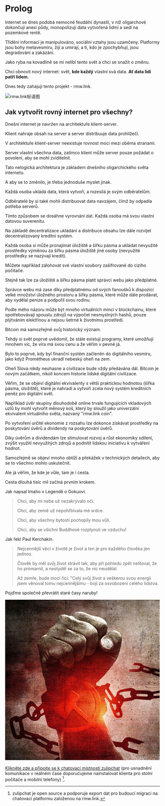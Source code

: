 # Prolog

Internet se dnes podobá nemocné feudální dynastii, v níž oligarchové dokončují anexi půdy, monopolizují data vytvořená lidmi a sedí na pozemkové rentě.

Třídění informací je manipulováno, sociální vztahy jsou uzamčeny. Platformy jsou bohy metavesmíru, žijí a umírají, a ti, kdo je zpochybňují, jsou degradováni a zakázáni.

Jako ryba na kovadlině se mi nelíbí tento svět a chci se snažit o změnu.

Chci obnovit nový internet: svět, **kde každý** vlastní svá data. **Ať data lidí patří lidem.**

Dnes tedy zahajuji tento projekt - rmw.link.

![rmw.link标语图](/slogan.svg)

## Jak vytvořit rovný internet pro všechny?

Dnešní internet je navržen na architektuře klient-server.

Klient nahraje obsah na server a server distribuuje data prohlížeči.

V architektuře klient-server neexistuje rovnost moci mezi oběma stranami.

Server vlastní všechna data, zatímco klient může server pouze požádat o povolení, aby se mohl zviditelnit.

Tato nelogická architektura je základem dnešního oligarchického světa internetu.

A aby se to změnilo, je třeba jednoduše myslet jinak.

Každá osoba ukládá data, která vytvoří, a rozesílá je svým odběratelům.

Odběratelé by si také mohli distribuovat data navzájem, čímž by odpadla potřeba serverů.

Tímto způsobem se dosáhne vyrovnání dat. Každá osoba má svou vlastní datovou suverenitu.

Na základě decentralizace ukládání a distribuce obsahu lze dále rozvíjet decentralizovaný kreditní systém.

Každá osoba si může pronajímat úložiště a šířku pásma a ukládat nevyužité prostředky výměnou za šířku pásma úložiště jiné osoby (nevyužité prostředky se nazývají kredit).

Můžete například zálohovat své vlastní soubory zašifrované do cizího počítače.

Stejně tak lze za úložiště a šířku pásma platit správci webu jako předplatné.

Správce webu má zase díky předplatnému od svých fanoušků k dispozici velké množství úložného prostoru a šířky pásma, které může dále prodávat, aby vydělal peníze a podpořil svou rodinu.

Podle mého názoru může být mnoho virtuálních mincí v blockchainu, které spotřebovávají spoustu zdrojů na výpočet nesmyslných hashů, pouze plýtváním elektřinou a nejsou šetrné k životnímu prostředí.

Bitcoin má samozřejmě svůj historický význam.

Tehdy si svět poprvé uvědomil, že stále existují programy, které umožňují mnohem víc, že víra má svou cenu a že věřím v pevné já.

Bylo to poprvé, kdy byl finanční systém začleněn do digitálního vesmíru, jako když Prométheus ukradl nebeský oheň na zem.

Oheň Slova nikdy neuhasne a civilizace bude vždy předávána dál. Bitcoin je novým začátkem, nikoli koncem historie lidské digitální civilizace.

Věřím, že se objeví digitální ekvivalenty s větší praktickou hodnotou (šířka pásma, úložiště), které je nahradí a vytvoří zcela nový systém kreditních peněz pro digitální svět.

Například úvěr skupiny dlouhodobě online trvale fungujících vkladových uzlů by mohl vytvořit měnový koš, který by sloužil jako univerzální ekvivalent virtuálního světa, nazvaný "rmw.link coin".

Po vytvoření určité ekonomie z rozsahu lze dokonce získávat prostředky na poskytování úvěrů a dividendy na poskytování úvěrů.

Díky úvěrům a dividendám lze stimulovat rozvoj a růst ekonomiky sdílení, zvýšit využití nevyužitých zdrojů a podnítit lidskou iniciativu k vytváření hodnot.

Samozřejmě se objeví mnoho obtíží a překážek v technických detailech, aby se to všechno mohlo uskutečnit.

Ale já věřím, že kde je vůle, tam je i cesta.

Cesta dlouhá tisíc mil začíná prvním krokem.

Jak napsal Imaho v Legendě o Gokuovi.

> Chci, aby mi nebe už nezakrývalo oči.
> 
> Chci, aby země už nepohřbívala mé srdce.
> 
> Chci, aby všechny bytosti pochopily mou vůli.
> 
> Chci, aby se všichni Buddhové rozplynuli ve vzduchu!

Jak řekl Paul Kerchakin.

> Nejcennější věcí v životě je život a ten je pro každého člověka jen jednou.
> 
> Člověk by měl svůj život strávit tak, aby při pohledu zpět nelitoval, že ho promarnil, a nestyděl se za to, že nic neudělal.
> 
> Až zemře, bude moci říci: "Celý svůj život a veškerou svou energii jsem věnoval tomu nejcennějšímu - boji za osvobození celého lidstva.

Pojďme společně převrátit staré časy naruby!

![](https://raw.githubusercontent.com/gcxfd/img/gh-pages/1.jpg)

[Klikněte zde a připojte se k chatovací místnosti zulipchat](https://rmw.zulipchat.com) (pro usnadnění komunikace v reálném čase doporučujeme nainstalovat klienta pro stolní počítače a mobilní telefony) [^1].

[^1]: zulipchat je open source a podporuje export dat pro budoucí migraci na chatovací platformu založenou na rmw.link.